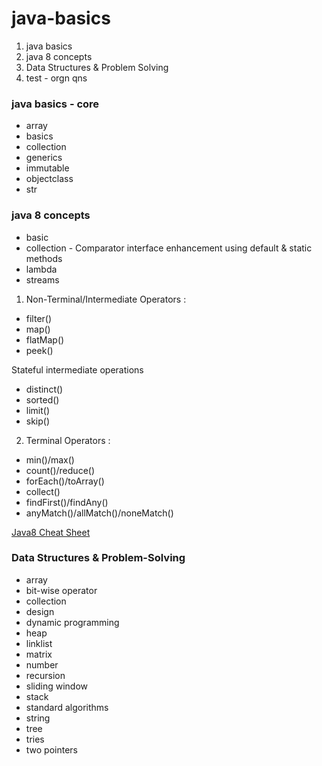 # java-basics
1. java basics
2. java 8 concepts
3. Data Structures & Problem Solving
4. test - orgn qns 


### java basics - core
+   array
+   basics
+   collection
+   generics
+   immutable
+   objectclass
+   str


### java 8 concepts
+ basic
+ collection - Comparator interface enhancement using default & static methods
+ lambda
+ streams

1. Non-Terminal/Intermediate  Operators :
+	filter()
+	map()
+	flatMap()
+	peek()
  
  Stateful intermediate operations
+	distinct()
+	sorted()
+	limit()
+	skip()


  2. Terminal Operators :
+	min()/max()
+	count()/reduce()
+	forEach()/toArray()
+	collect()
+	findFirst()/findAny()
+	anyMatch()/allMatch()/noneMatch()


[Java8 Cheat Sheet](../resources/java-8-cheat-sheet.pdf])


### Data Structures & Problem-Solving
+ array
+ bit-wise operator
+ collection
+ design
+ dynamic programming
+ heap
+ linklist
+ matrix
+ number
+ recursion
+ sliding window
+ stack
+ standard algorithms
+ string
+ tree
+ tries
+ two pointers